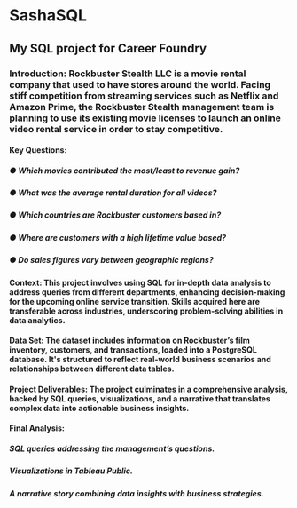 # SashaSQL
## My SQL project for Career Foundry
### Introduction: Rockbuster Stealth LLC is a movie rental company that used to have stores around the world. Facing stiff competition from streaming services such as Netflix and Amazon Prime, the Rockbuster Stealth management team is planning to use its existing movie licenses to launch an online video rental service in order to stay competitive.
#### Key Questions: 
##### ● Which movies contributed the most/least to revenue gain?
##### ● What was the average rental duration for all videos?
##### ● Which countries are Rockbuster customers based in?
##### ● Where are customers with a high lifetime value based?
##### ● Do sales figures vary between geographic regions?
#### Context: This project involves using SQL for in-depth data analysis to address queries from different departments, enhancing decision-making for the upcoming online service transition. Skills acquired here are transferable across industries, underscoring problem-solving abilities in data analytics.
#### Data Set: The dataset includes information on Rockbuster’s film inventory, customers, and transactions, loaded into a PostgreSQL database. It's structured to reflect real-world business scenarios and relationships between different data tables.
#### Project Deliverables: The project culminates in a comprehensive analysis, backed by SQL queries, visualizations, and a narrative that translates complex data into actionable business insights.
#### Final Analysis:
##### SQL queries addressing the management’s questions.
##### Visualizations in Tableau Public.
##### A narrative story combining data insights with business strategies.
